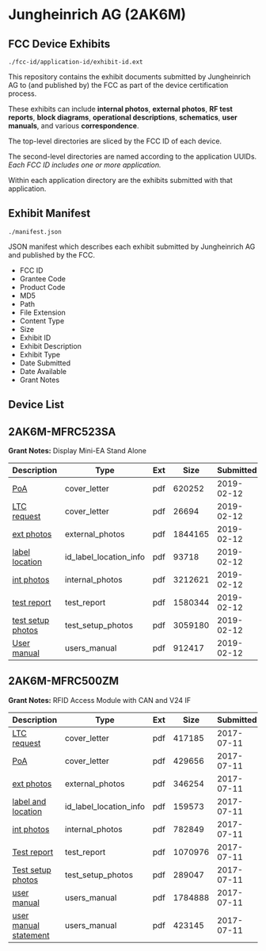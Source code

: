 # Jungheinrich AG (2AK6M)
## FCC Device Exhibits

```
./fcc-id/application-id/exhibit-id.ext
```

This repository contains the exhibit documents submitted by Jungheinrich AG to (and published by) the FCC as part of the device certification process.

These exhibits can include **internal photos**, **external photos**, **RF test reports**, **block diagrams**, **operational descriptions**, **schematics**, **user manuals**, and various **correspondence**.

The top-level directories are sliced by the FCC ID of each device.

The second-level directories are named according to the application UUIDs. *Each FCC ID includes one or more application.*

Within each application directory are the exhibits submitted with that application. 

## Exhibit Manifest

```
./manifest.json
```

JSON manifest which describes each exhibit submitted by Jungheinrich AG and published by the FCC.

- FCC ID
- Grantee Code
- Product Code
- MD5
- Path
- File Extension
- Content Type
- Size
- Exhibit ID
- Exhibit Description
- Exhibit Type
- Date Submitted
- Date Available
- Grant Notes

## Device List
## 2AK6M-MFRC523SA
**Grant Notes:** Display Mini-EA Stand Alone

| Description | Type | Ext | Size | Submitted | Available |
| ----------- | ---- | --- | ---- | --------- | --------- |
| [PoA](2AK6M-MFRC523SA/64264f1dba97146748d5d5d0ca4386b1/4163974.pdf) | cover_letter | pdf | 620252 | 2019-02-12 | 2019-02-12 |
| [LTC request](2AK6M-MFRC523SA/64264f1dba97146748d5d5d0ca4386b1/4163977.pdf) | cover_letter | pdf | 26694 | 2019-02-12 | 2019-02-12 |
| [ext photos](2AK6M-MFRC523SA/64264f1dba97146748d5d5d0ca4386b1/4163976.pdf) | external_photos | pdf | 1844165 | 2019-02-12 | 2019-02-12 |
| [label location](2AK6M-MFRC523SA/64264f1dba97146748d5d5d0ca4386b1/4163978.pdf) | id_label_location_info | pdf | 93718 | 2019-02-12 | 2019-02-12 |
| [int photos](2AK6M-MFRC523SA/64264f1dba97146748d5d5d0ca4386b1/4163993.pdf) | internal_photos | pdf | 3212621 | 2019-02-12 | 2019-02-12 |
| [test report](2AK6M-MFRC523SA/64264f1dba97146748d5d5d0ca4386b1/4163979.pdf) | test_report | pdf | 1580344 | 2019-02-12 | 2019-02-12 |
| [test setup photos](2AK6M-MFRC523SA/64264f1dba97146748d5d5d0ca4386b1/4163992.pdf) | test_setup_photos | pdf | 3059180 | 2019-02-12 | 2019-02-12 |
| [User manual](2AK6M-MFRC523SA/64264f1dba97146748d5d5d0ca4386b1/4163975.pdf) | users_manual | pdf | 912417 | 2019-02-12 | 2019-02-12 |
## 2AK6M-MFRC500ZM
**Grant Notes:** RFID Access Module with CAN and V24 IF

| Description | Type | Ext | Size | Submitted | Available |
| ----------- | ---- | --- | ---- | --------- | --------- |
| [LTC request](2AK6M-MFRC500ZM/190f434bf1aef32ade67e2ec91185774/3459056.pdf) | cover_letter | pdf | 417185 | 2017-07-11 | 2017-07-11 |
| [PoA](2AK6M-MFRC500ZM/190f434bf1aef32ade67e2ec91185774/3459057.pdf) | cover_letter | pdf | 429656 | 2017-07-11 | 2017-07-11 |
| [ext photos](2AK6M-MFRC500ZM/190f434bf1aef32ade67e2ec91185774/3459060.pdf) | external_photos | pdf | 346254 | 2017-07-11 | 2017-07-11 |
| [label and location](2AK6M-MFRC500ZM/190f434bf1aef32ade67e2ec91185774/3459063.pdf) | id_label_location_info | pdf | 159573 | 2017-07-11 | 2017-07-11 |
| [int photos](2AK6M-MFRC500ZM/190f434bf1aef32ade67e2ec91185774/3459061.pdf) | internal_photos | pdf | 782849 | 2017-07-11 | 2017-07-11 |
| [Test report](2AK6M-MFRC500ZM/190f434bf1aef32ade67e2ec91185774/3459058.pdf) | test_report | pdf | 1070976 | 2017-07-11 | 2017-07-11 |
| [Test setup photos](2AK6M-MFRC500ZM/190f434bf1aef32ade67e2ec91185774/3459059.pdf) | test_setup_photos | pdf | 289047 | 2017-07-11 | 2017-07-11 |
| [user manual](2AK6M-MFRC500ZM/190f434bf1aef32ade67e2ec91185774/3459062.pdf) | users_manual | pdf | 1784888 | 2017-07-11 | 2017-07-11 |
| [user manual statement](2AK6M-MFRC500ZM/190f434bf1aef32ade67e2ec91185774/3459064.pdf) | users_manual | pdf | 423145 | 2017-07-11 | 2017-07-11 |

